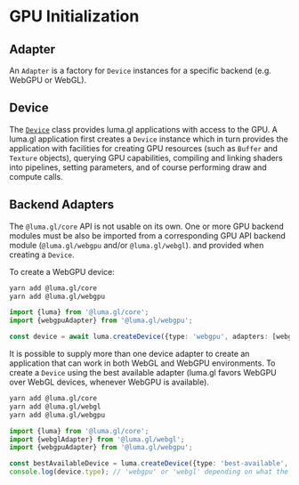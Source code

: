 # GPU Initialization

## Adapter

An `Adapter` is a factory for `Device` instances for a specific backend (e.g. WebGPU or WebGL).

## Device

The [`Device`](/docs/api-reference/core/device) class provides luma.gl applications with access to the GPU. 
A luma.gl application first creates a `Device` instance which in turn provides the 
application with facilities for creating GPU resources (such as `Buffer` and `Texture` objects), 
querying GPU capabilities, compiling and linking shaders into pipelines, setting parameters, 
and of course performing draw and compute calls.

## Backend Adapters

The `@luma.gl/core` API is not usable on its own. One or more GPU backend modules 
must be also be imported from a corresponding GPU API backend module (`@luma.gl/webgpu` and/or `@luma.gl/webgl`). 
and provided when creating a `Device`.

To create a WebGPU device:

```sh
yarn add @luma.gl/core
yarn add @luma.gl/webgpu
```

```typescript
import {luma} from '@luma.gl/core';
import {webgpuAdapter} from '@luma.gl/webgpu';

const device = await luma.createDevice({type: 'webgpu', adapters: [webgpuAdapter], createCanvasContext: {canvas: ...}});
```

It is possible to supply more than one device adapter to create an application
that can work in both WebGL and WebGPU environments. To create a `Device` using 
the best available adapter (luma.gl favors WebGPU over WebGL devices, whenever WebGPU is available).

```sh
yarn add @luma.gl/core
yarn add @luma.gl/webgl
yarn add @luma.gl/webgpu
```

```typescript
import {luma} from '@luma.gl/core';
import {webglAdapter} from '@luma.gl/webgl';
import {webgpuAdapter} from '@luma.gl/webgpu';

const bestAvailableDevice = luma.createDevice({type: 'best-available', adapters: [webglAdapter, webgpuAdapter], createCanvasContext: true});
console.log(device.type); // 'webgpu' or 'webgl' depending on what the browser supports.
```
